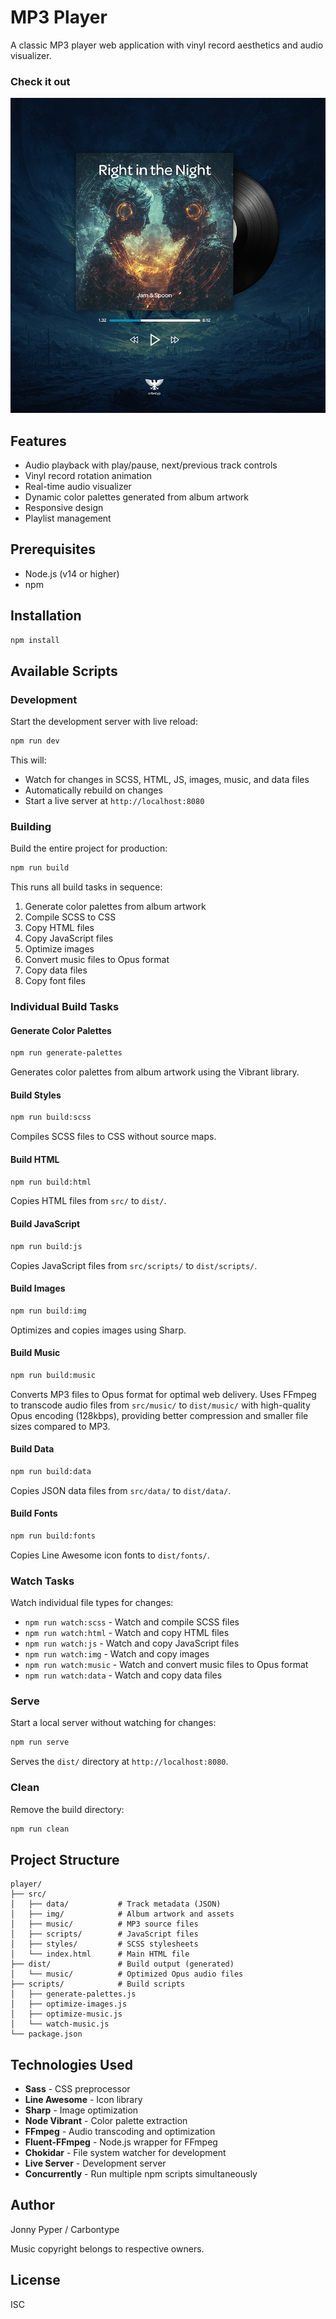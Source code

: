 # MP3 Player

A classic MP3 player web application with vinyl record aesthetics and audio visualizer.

### Check it out

[![MP3 Player Demo](music-player.png)](https://www.instagram.com/p/DP_AT0-Dyol214AZknSKSb_9EnxukBWTg9_kF80/)

## Features

- Audio playback with play/pause, next/previous track controls
- Vinyl record rotation animation
- Real-time audio visualizer
- Dynamic color palettes generated from album artwork
- Responsive design
- Playlist management

## Prerequisites

- Node.js (v14 or higher)
- npm

## Installation

```bash
npm install
```

## Available Scripts

### Development

Start the development server with live reload:

```bash
npm run dev
```

This will:
- Watch for changes in SCSS, HTML, JS, images, music, and data files
- Automatically rebuild on changes
- Start a live server at `http://localhost:8080`

### Building

Build the entire project for production:

```bash
npm run build
```

This runs all build tasks in sequence:
1. Generate color palettes from album artwork
2. Compile SCSS to CSS
3. Copy HTML files
4. Copy JavaScript files
5. Optimize images
6. Convert music files to Opus format
7. Copy data files
8. Copy font files

### Individual Build Tasks

#### Generate Color Palettes
```bash
npm run generate-palettes
```
Generates color palettes from album artwork using the Vibrant library.

#### Build Styles
```bash
npm run build:scss
```
Compiles SCSS files to CSS without source maps.

#### Build HTML
```bash
npm run build:html
```
Copies HTML files from `src/` to `dist/`.

#### Build JavaScript
```bash
npm run build:js
```
Copies JavaScript files from `src/scripts/` to `dist/scripts/`.

#### Build Images
```bash
npm run build:img
```
Optimizes and copies images using Sharp.

#### Build Music
```bash
npm run build:music
```
Converts MP3 files to Opus format for optimal web delivery. Uses FFmpeg to transcode audio files from `src/music/` to `dist/music/` with high-quality Opus encoding (128kbps), providing better compression and smaller file sizes compared to MP3.

#### Build Data
```bash
npm run build:data
```
Copies JSON data files from `src/data/` to `dist/data/`.

#### Build Fonts
```bash
npm run build:fonts
```
Copies Line Awesome icon fonts to `dist/fonts/`.

### Watch Tasks

Watch individual file types for changes:

- `npm run watch:scss` - Watch and compile SCSS files
- `npm run watch:html` - Watch and copy HTML files
- `npm run watch:js` - Watch and copy JavaScript files
- `npm run watch:img` - Watch and copy images
- `npm run watch:music` - Watch and convert music files to Opus format
- `npm run watch:data` - Watch and copy data files

### Serve

Start a local server without watching for changes:

```bash
npm run serve
```

Serves the `dist/` directory at `http://localhost:8080`.

### Clean

Remove the build directory:

```bash
npm run clean
```

## Project Structure

```
player/
├── src/
│   ├── data/           # Track metadata (JSON)
│   ├── img/            # Album artwork and assets
│   ├── music/          # MP3 source files
│   ├── scripts/        # JavaScript files
│   ├── styles/         # SCSS stylesheets
│   └── index.html      # Main HTML file
├── dist/               # Build output (generated)
│   └── music/          # Optimized Opus audio files
├── scripts/            # Build scripts
│   ├── generate-palettes.js
│   ├── optimize-images.js
│   ├── optimize-music.js
│   └── watch-music.js
└── package.json
```

## Technologies Used

- **Sass** - CSS preprocessor
- **Line Awesome** - Icon library
- **Sharp** - Image optimization
- **Node Vibrant** - Color palette extraction
- **FFmpeg** - Audio transcoding and optimization
- **Fluent-FFmpeg** - Node.js wrapper for FFmpeg
- **Chokidar** - File system watcher for development
- **Live Server** - Development server
- **Concurrently** - Run multiple npm scripts simultaneously

## Author

Jonny Pyper / Carbontype

Music copyright belongs to respective owners.

## License

ISC

